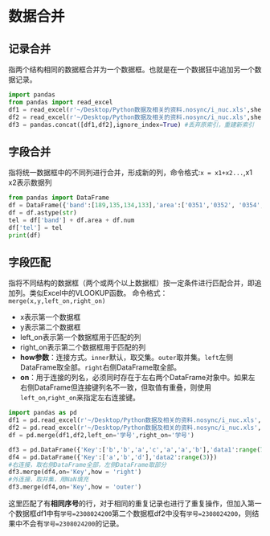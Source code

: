 # 数据合并
## 记录合并
指两个结构相同的数据框合并为一个数据框。也就是在一个数据狂中追加另一个数据记录。
```python
import pandas
from pandas import read_excel
df1 = read_excel(r'~/Desktop/Python数据及相关的资料.nosync/i_nuc.xls',sheet_name='Sheet3')
df2 = read_excel(r'~/Desktop/Python数据及相关的资料.nosync/i_nuc.xls',sheet_name='Sheet5')
df3 = pandas.concat([df1,df2],ignore_index=True) #丢弃原索引，重建新索引
```

## 字段合并
指将统一数据框中的不同列进行合并，形成新的列，命令格式:`x = x1+x2...`,x1 x2表示数据列
```python
from pandas import DataFrame
df = DataFrame({'band':[189,135,134,133],'area':['0351','0352', '0354','0341'],'num':[2190,8513,8080,7890]})
df = df.astype(str)
tel = df['band'] + df.area + df.num
df['tel'] = tel
print(df)
```

## 字段匹配
指将不同结构的数据框（两个或两个以上数据框）按一定条件进行匹配合并，即追加列。类似Excel中的VLOOKUP函数。
命令格式：`merge(x,y,left_on,right_on)`
+ x表示第一个数据框
+ y表示第二个数据框
+ left_on表示第一个数据框用于匹配的列
+ right_on表示第二个数据框用于匹配的列
+ **how参数**：连接方式。`inner`默认，取交集。`outer`取并集。`left`左侧DataFrame取全部。`right`右侧DataFrame取全部。
+ **on**：用于连接的列名，必须同时存在于左右两个DataFrame对象中。如果左右侧DataFrame但连接键列名不一致，但取值有重叠，则使用`left_on`,`right_on`来指定左右连接键。
```python
import pandas as pd
df1 = pd.read_excel(r'~/Desktop/Python数据及相关的资料.nosync/i_nuc.xls', sheet_name = 'Sheet3')
df2 = pd.read_excel(r'~/Desktop/Python数据及相关的资料.nosync/i_nuc.xls', sheet_name='Sheet4')
df = pd.merge(df1,df2,left_on='学号',right_on='学号')

df3 = pd.DataFrame({'Key':['b','b','a','c','a','a','b'],'data1':range(7)})
df4 = pd.DataFrame({'Key':['a','b','d'],'data2':range(3)})
#右连接，取右侧DataFrame全部，左侧DataFrame取部分
df3.merge(df4,on='Key',how = 'right')
#外连接，取并集，用NaN填充
df3.merge(df4,on='Key',how = 'outer')
```
这里匹配了有**相同序号**的行，对于相同的重复记录也进行了重复操作，但加入第一个数据框df1中有`学号=2308024200`第二个数据框df2中没有`学号=2308024200`，则结果中不会有`学号=2308024200`的记录。